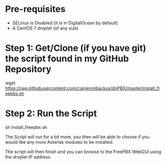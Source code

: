 # Pre-requisites
- SELinux is Disabled (it is in DigitalOcean by default)
- A CentOS 7 droplet (of any size)

# Step 1: Get/Clone (if you have git) the script found in my GitHub Repository
wget https://raw.githubusercontent.com/cameronbackus/doPBX/master/install_freepbx.sh

# Step 2: Run the Script
sh install_freepbx.sh

The Script will run for a bit more, you then will be able to choose if you would like any more Asterisk modules to be installed.

The script will then finish and you can browse to the FreePBX WebGUI using the droplet IP address.
